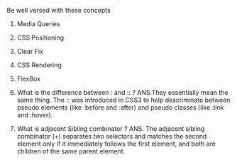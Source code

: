 Be well versed with these concepts
1. Media Queries
2. CSS Positioning 
3. Clear Fix
4. CSS Rendering
5. FlexBox

1. What is the difference between : and :: ?
ANS.They essentially mean the same thing. The :: was introduced in CSS3 to help descriminate between pseudo elements (like :before and :after) and pseudo classes (like :link and :hover).

2. What is adjacent Sibling combinator ?
ANS. The adjacent sibling combinator (+) separates two selectors and matches the second element only if it immediately follows the first element, and both are children of the same parent element.